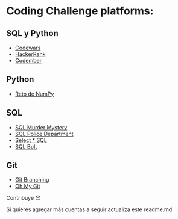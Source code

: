 # Coding Challenge platforms:

## SQL y Python
- [Codewars](http://codewars.com)
- [HackerRank](http://hackerrank.com)
- [Codember](https://codember.dev)

## Python
- [Reto de NumPy](https://www.w3schools.com/quiztest/quiztest.asp?qtest=NUMPY)


## SQL

- [SQL Murder Mystery](https://mystery.knightlab.com/)
- [SQL Police Department ](https://sqlpd.com/)
- [Select * SQL](https://selectstarsql.com/)
- [SQL Bolt](https://sqlbolt.com/)


## Git
- [Git Branching](https://learngitbranching.js.org/?locale=es_ES)
- [Oh My Git](https://ohmygit.org/)

Contribuye 😎

Si quieres agregar más cuentas a seguir actualiza este readme.md